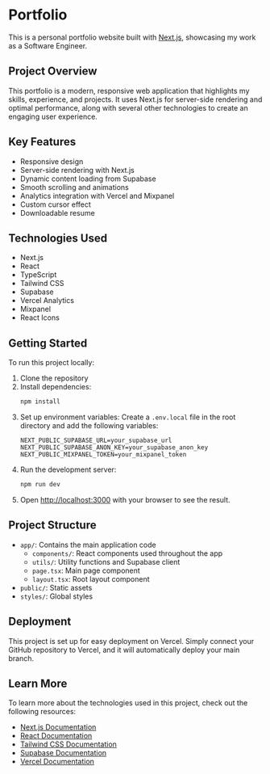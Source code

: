 # Portfolio

This is a personal portfolio website built with [Next.js](https://nextjs.org/), showcasing my work as a Software Engineer.

## Project Overview

This portfolio is a modern, responsive web application that highlights my skills, experience, and projects. It uses Next.js for server-side rendering and optimal performance, along with several other technologies to create an engaging user experience.

## Key Features

- Responsive design
- Server-side rendering with Next.js
- Dynamic content loading from Supabase
- Smooth scrolling and animations
- Analytics integration with Vercel and Mixpanel
- Custom cursor effect
- Downloadable resume

## Technologies Used

- Next.js
- React
- TypeScript
- Tailwind CSS
- Supabase
- Vercel Analytics
- Mixpanel
- React Icons

## Getting Started

To run this project locally:

1. Clone the repository
2. Install dependencies:
   ```bash
   npm install
   ```
3. Set up environment variables:
   Create a `.env.local` file in the root directory and add the following variables:
   ```
   NEXT_PUBLIC_SUPABASE_URL=your_supabase_url
   NEXT_PUBLIC_SUPABASE_ANON_KEY=your_supabase_anon_key
   NEXT_PUBLIC_MIXPANEL_TOKEN=your_mixpanel_token
   ```
4. Run the development server:
   ```bash
   npm run dev
   ```
5. Open [http://localhost:3000](http://localhost:3000) with your browser to see the result.

## Project Structure

- `app/`: Contains the main application code
  - `components/`: React components used throughout the app
  - `utils/`: Utility functions and Supabase client
  - `page.tsx`: Main page component
  - `layout.tsx`: Root layout component
- `public/`: Static assets
- `styles/`: Global styles

## Deployment

This project is set up for easy deployment on Vercel. Simply connect your GitHub repository to Vercel, and it will automatically deploy your main branch.

## Learn More

To learn more about the technologies used in this project, check out the following resources:

- [Next.js Documentation](https://nextjs.org/docs)
- [React Documentation](https://reactjs.org/docs/getting-started.html)
- [Tailwind CSS Documentation](https://tailwindcss.com/docs)
- [Supabase Documentation](https://supabase.io/docs)
- [Vercel Documentation](https://vercel.com/docs)

